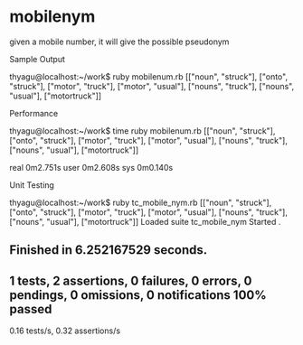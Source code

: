 # mobilenym
given a mobile number, it will give the possible pseudonym

Sample Output

thyagu@localhost:~/work$ ruby mobilenum.rb 
[["noun", "struck"],
 ["onto", "struck"],
 ["motor", "truck"],
 ["motor", "usual"],
 ["nouns", "truck"],
 ["nouns", "usual"],
 ["motortruck"]]


Performance

thyagu@localhost:~/work$ time ruby  mobilenum.rb 
[["noun", "struck"],
 ["onto", "struck"],
 ["motor", "truck"],
 ["motor", "usual"],
 ["nouns", "truck"],
 ["nouns", "usual"],
 ["motortruck"]]

real	0m2.751s
user	0m2.608s
sys	0m0.140s

Unit Testing 

thyagu@localhost:~/work$ ruby tc_mobile_nym.rb 
[["noun", "struck"],
 ["onto", "struck"],
 ["motor", "truck"],
 ["motor", "usual"],
 ["nouns", "truck"],
 ["nouns", "usual"],
 ["motortruck"]]
Loaded suite tc_mobile_nym
Started
.

Finished in 6.252167529 seconds.
--------------------------------------------------------------------------------
1 tests, 2 assertions, 0 failures, 0 errors, 0 pendings, 0 omissions, 0 notifications
100% passed
--------------------------------------------------------------------------------
0.16 tests/s, 0.32 assertions/s

